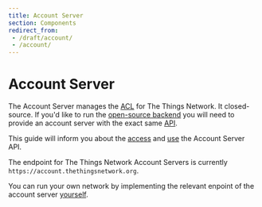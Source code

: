```yaml
---
title: Account Server
section: Components
redirect_from:
 - /draft/account/
 - /account/
---
```


# Account Server

The Account Server manages the [ACL](https://en.wikipedia.org/wiki/Access_control_list) for The Things Network. It closed-source. If you'd like to run the [open-source backend](https://github.com/thethingsnetwork/ttn) you will need to provide an account server with the exact same [API](api.md).

This guide will inform you about the [access](authentication.md) and [use](api.md) the Account Server API.

The endpoint for The Things Network Account Servers is currently `https://account.thethingsnetwork.org`.

You can run your own network by implementing the relevant enpoint of the account
server [yourself](implement.md).
